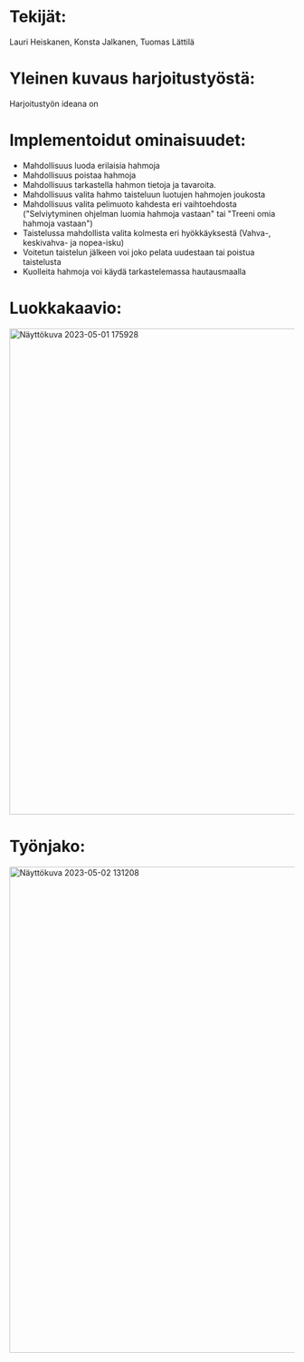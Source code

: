 # Tekijät: 
Lauri Heiskanen,
Konsta Jalkanen,
Tuomas Lättilä

# Yleinen kuvaus harjoitustyöstä:
Harjoitustyön ideana on 

# Implementoidut ominaisuudet:
- Mahdollisuus luoda erilaisia hahmoja
- Mahdollisuus poistaa hahmoja
- Mahdollisuus tarkastella hahmon tietoja ja tavaroita.
- Mahdollisuus valita hahmo taisteluun luotujen hahmojen joukosta
- Mahdollisuus valita pelimuoto kahdesta eri vaihtoehdosta ("Selviytyminen ohjelman luomia hahmoja vastaan" tai "Treeni omia hahmoja vastaan")
- Taistelussa mahdollista valita kolmesta eri hyökkäyksestä (Vahva-, keskivahva- ja nopea-isku)
- Voitetun taistelun jälkeen voi joko pelata uudestaan tai poistua taistelusta
- Kuolleita hahmoja voi käydä tarkastelemassa hautausmaalla

# Luokkakaavio:
<img width="857" alt="Näyttökuva 2023-05-01 175928" src="https://user-images.githubusercontent.com/120785942/235636600-7cf2240d-bd18-4899-9c65-0eb91522a1d5.png">

# Työnjako:
<img width="857" alt="Näyttökuva 2023-05-02 131208" src="https://user-images.githubusercontent.com/120785942/235639997-63fe8a04-cbb0-4f9e-8f8b-2a098a714612.png">
